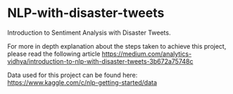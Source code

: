 # NLP-with-disaster-tweets
Introduction to Sentiment Analysis with Disaster Tweets. 

For more in depth explanation about the steps taken to achieve this project, please read the following article https://medium.com/analytics-vidhya/introduction-to-nlp-with-disaster-tweets-3b672a75748c

Data used for this project can be found here: https://www.kaggle.com/c/nlp-getting-started/data
